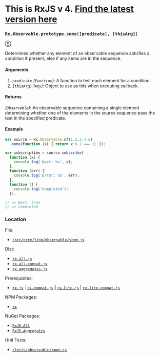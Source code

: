 # This is RxJS v 4. [Find the latest version here](https://github.com/reactivex/rxjs)
### `Rx.Observable.prototype.some([predicate], [thisArg])` ###
[&#x24C8;](https://github.com/Reactive-Extensions/RxJS/blob/master/src/core/linq/observable/some.js "View in source")

Determines whether any element of an observable sequence satisfies a condition if present, else if any items are in the sequence.

#### Arguments
1. `predicate` *(`Function`)*: A function to test each element for a condition.
2. `[thisArg]` *(`Any`)*: Object to use as this when executing callback.

#### Returns
*(`Observable`)*: An observable sequence containing a single element determining whether one of the elements in the source sequence pass the test in the specified predicate.

#### Example
```js
var source = Rx.Observable.of(1,2,3,4,5)
  .some(function (x) { return x % 2 === 0; });

var subscription = source.subscribe(
  function (x) {
    console.log('Next: %s', x);
  },
  function (err) {
    console.log('Error: %s', err);
  },
  function () {
    console.log('Completed');
  });

// => Next: true
// => Completed
```

### Location

File:
- [`/src/core/linq/observable/some.js`](https://github.com/Reactive-Extensions/RxJS/blob/master/src/core/linq/observable/some.js)

Dist:
- [`rx.all.js`](https://github.com/Reactive-Extensions/RxJS/blob/master/dist/rx.all.js)
- [`rx.all.compat.js`](https://github.com/Reactive-Extensions/RxJS/blob/master/dist/rx.all.js)
- [`rx.aggregates.js`](https://github.com/Reactive-Extensions/RxJS/blob/master/dist/rx.aggregates.js)

Prerequisites:
- [`rx.js`](https://github.com/Reactive-Extensions/RxJS/blob/master/dist/rx.js) | [`rx.compat.js`](https://github.com/Reactive-Extensions/RxJS/blob/master/dist/rx.compat.js) | [`rx.lite.js`](https://github.com/Reactive-Extensions/RxJS/blob/master/dist/rx.lite.js) | [`rx.lite.compat.js`](https://github.com/Reactive-Extensions/RxJS/blob/master/dist/rx.lite.compat.js)

NPM Packages:
- [`rx`](https://www.npmjs.org/package/rx)

NuGet Packages:
- [`RxJS-All`](http://www.nuget.org/packages/RxJS-All/)
- [`RxJS-Aggregates`](http://www.nuget.org/packages/RxJS-Aggregates/)

Unit Tests:
- [`/tests/observable/some.js`](https://github.com/Reactive-Extensions/RxJS/blob/master/tests/observable/some.js)
